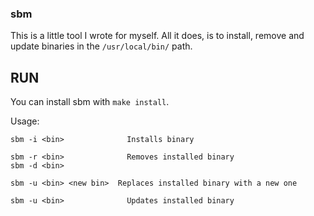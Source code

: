 ### sbm
This is a little tool I wrote for myself.
All it does, is to install, remove and update binaries in the `/usr/local/bin/` 
path.

## RUN

You can install sbm with `make install`.

Usage:

```
sbm -i <bin>  		      Installs binary

sbm -r <bin>  		      Removes installed binary
sbm -d <bin>	

sbm -u <bin> <new bin>	Replaces installed binary with a new one

sbm -u <bin>  		      Updates installed binary
```

